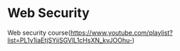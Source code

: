 # Web Security
Web security course(https://www.youtube.com/playlist?list=PL1y1iaEtjSYiiSGVlL1cHsXN_kvJOOhu-)
